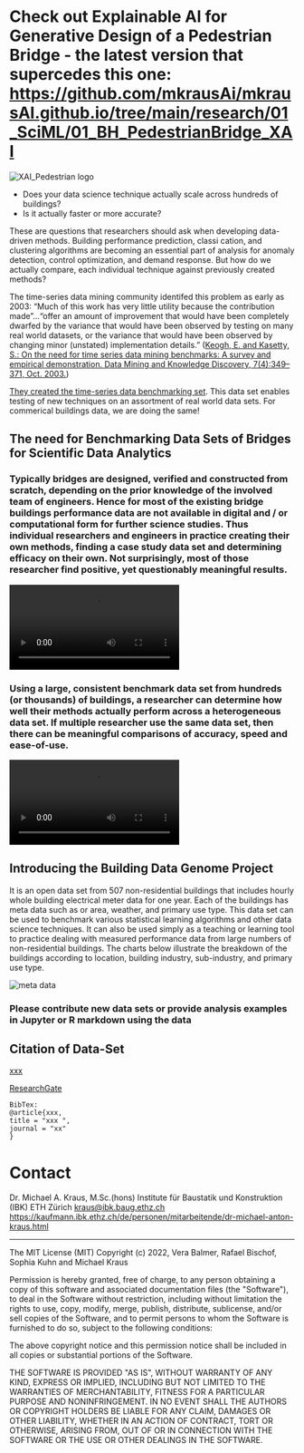 # Check out Explainable AI for Generative Design of a Pedestrian Bridge - the latest version that supercedes this one: https://github.com/mkrausAi/mkrausAI.github.io/tree/main/research/01_SciML/01_BH_PedestrianBridge_XAI


<!-- A repository of structural information on the design of pedestrian bridges
============================== -->

![XAI_Pedestrian logo](Cover_BridgeGenomeProject.png)

- Does your data science technique actually scale across hundreds of buildings?
- Is it actually faster or more accurate?

These are questions that researchers should ask when developing data-driven methods. Building performance prediction, classi cation, and clustering algorithms are becoming an essential part of analysis for anomaly detection, control optimization, and demand response. But how do we actually compare, each individual technique against previously created methods?

The time-series data mining community identifed this problem as early as 2003: “Much of this work has very little utility because the contribution made”...“offer an amount of improvement that would have been completely dwarfed by the variance that would have been observed by testing on many real world datasets, or the variance that would have been observed by changing minor (unstated) implementation details.” ([Keogh, E. and Kasetty, S.: On the need for time series data mining benchmarks: A survey and empirical demonstration. Data Mining and Knowledge Discovery, 7(4):349–371, Oct. 2003.](https://link.springer.com/article/10.1023/A:1024988512476))

[They created the time-series data benchmarking set](http://www.cs.ucr.edu/~eamonn/time_series_data/). This data set enables testing of new techniques on an assortment of real world data sets. For commerical buildings data, we are doing the same!

## The need for Benchmarking Data Sets of Bridges for Scientific Data Analytics

### Typically bridges are designed, verified and constructed from scratch, depending on the prior knowledge of the involved team of engineers. Hence for most of the existing bridge buildings performance data are not available in digital and / or computational form for further science studies. Thus individual researchers and engineers in practice creating their own methods, finding a case study data set and determining efficacy on their own. Not surprisingly, most of those researcher find positive, yet questionably meaningful results.

![ForwardModel](https://github.com/mkrausAi/mkrausAI.github.io/blob/main/research/01_SciML/01_BH_PedestrianBridge_XAI/Forward_Model_UserInterface.mp4)


### Using a large, consistent benchmark data set from hundreds (or thousands) of buildings, a researcher can determine how well their methods actually perform across a heterogeneous data set. If multiple researcher use the same data set, then there can be meaningful comparisons of accuracy, speed and ease-of-use.

![InverseModel](https://github.com/mkrausAi/mkrausAI.github.io/blob/main/research/01_SciML/01_BH_PedestrianBridge_XAI/Inverse_Model_UserInterface.mp4)

## Introducing the Building Data Genome Project
It is an open data set from 507 non-residential buildings that includes hourly whole building electrical meter data for one year. Each of the buildings has meta data such as  or area, weather, and primary use type. This data set can be used to benchmark various statistical learning algorithms and other data science techniques. It can also be used simply as a teaching or learning tool to practice dealing with measured performance data from large numbers of non-residential buildings. The charts below illustrate the breakdown of the buildings according to location, building industry, sub-industry, and primary use type.

![meta data](https://github.com/mkrausAi/mkrausAI.github.io/tree/main/research/01_SciML/01_BH_PedestrianBridge_XAI/DataSet)

### Please contribute new data sets or provide analysis examples in Jupyter or R markdown using the data


Citation of Data-Set
------------

[xxx](http://www.sciencedirect.com/science/article/pii/S1876610217330047) 

[ResearchGate](https://ww)

```
BibTex:
@article{xxx,
title = "xxx ",
journal = "xx"
}
```

# Contact
Dr. Michael A. Kraus, M.Sc.(hons)
Institute für Baustatik und Konstruktion (IBK)
ETH Zürich
kraus@ibk.baug.ethz.ch
https://kaufmann.ibk.ethz.ch/de/personen/mitarbeitende/dr-michael-anton-kraus.html

------------
The MIT License (MIT)
Copyright (c) 2022, Vera Balmer, Rafael Bischof, Sophia Kuhn and Michael Kraus

Permission is hereby granted, free of charge, to any person obtaining a copy of this software and associated documentation files (the "Software"), to deal in the Software without restriction, including without limitation the rights to use, copy, modify, merge, publish, distribute, sublicense, and/or sell copies of the Software, and to permit persons to whom the Software is furnished to do so, subject to the following conditions:

The above copyright notice and this permission notice shall be included in all copies or substantial portions of the Software.

THE SOFTWARE IS PROVIDED "AS IS", WITHOUT WARRANTY OF ANY KIND, EXPRESS OR IMPLIED, INCLUDING BUT NOT LIMITED TO THE WARRANTIES OF MERCHANTABILITY, FITNESS FOR A PARTICULAR PURPOSE AND NONINFRINGEMENT. IN NO EVENT SHALL THE AUTHORS OR COPYRIGHT HOLDERS BE LIABLE FOR ANY CLAIM, DAMAGES OR OTHER LIABILITY, WHETHER IN AN ACTION OF CONTRACT, TORT OR OTHERWISE, ARISING FROM, OUT OF OR IN CONNECTION WITH THE SOFTWARE OR THE USE OR OTHER DEALINGS IN THE SOFTWARE.

